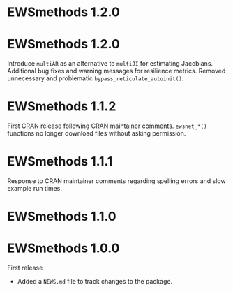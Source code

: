 # EWSmethods 1.2.0

# EWSmethods 1.2.0
Introduce `multiAR` as an alternative to `multiJI` for estimating Jacobians. Additional bug fixes and warning messages for resilience metrics. Removed unnecessary and problematic `bypass_reticulate_autoinit()`.

# EWSmethods 1.1.2
First CRAN release following CRAN maintainer comments. `ewsnet_*()` functions no longer download files without asking permission.

# EWSmethods 1.1.1
Response to CRAN maintainer comments regarding spelling errors and slow example run times.

# EWSmethods 1.1.0

# EWSmethods 1.0.0
First release 

* Added a `NEWS.md` file to track changes to the package.
